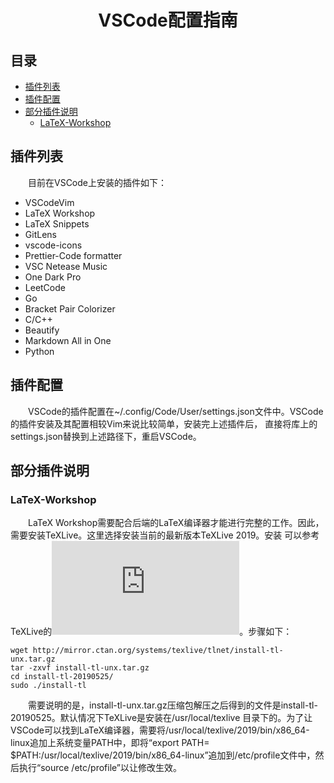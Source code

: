 <h1 align="center">VSCode配置指南</h1>

## 目录
- [插件列表](#插件列表)
- [插件配置](#插件配置)
- [部分插件说明](#部分插件说明)
  - [LaTeX-Workshop](#LaTeX-Workshop)


## 插件列表
　　目前在VSCode上安装的插件如下：
- VSCodeVim
- LaTeX Workshop
- LaTeX Snippets
- GitLens
- vscode-icons
- Prettier-Code formatter
- VSC Netease Music
- One Dark Pro
- LeetCode
- Go
- Bracket Pair Colorizer
- C/C++
- Beautify
- Markdown All in One
- Python
## 插件配置
　　VSCode的插件配置在~/.config/Code/User/settings.json文件中。VSCode的插件安装及其配置相较Vim来说比较简单，安装完上述插件后，
直接将库上的settings.json替换到上述路径下，重启VSCode。
## 部分插件说明
### LaTeX-Workshop
　　LaTeX Workshop需要配合后端的LaTeX编译器才能进行完整的工作。因此，需要安装TeXLive。这里选择安装当前的最新版本TeXLive 2019。安装
可以参考TeXLive的![官网](http://tug.org/texlive/acquire-netinstall.html)。步骤如下：
```
wget http://mirror.ctan.org/systems/texlive/tlnet/install-tl-unx.tar.gz
tar -zxvf install-tl-unx.tar.gz
cd install-tl-20190525/
sudo ./install-tl
```
　　需要说明的是，install-tl-unx.tar.gz压缩包解压之后得到的文件是install-tl-20190525。默认情况下TeXLive是安装在/usr/local/texlive
目录下的。为了让VSCode可以找到LaTeX编译器，需要将/usr/local/texlive/2019/bin/x86_64-linux追加上系统变量PATH中，即将“export PATH=
$PATH:/usr/local/texlive/2019/bin/x86_64-linux”追加到/etc/profile文件中，然后执行“source /etc/profile”以让修改生效。
    
